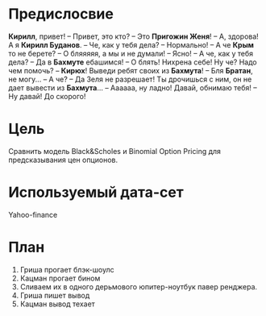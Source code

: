 # Предислосвие

**Кирилл**, привет! – Привет, это кто? – Это **Пригожин Женя**! – А, здорова! А я **Кирилл Буданов**. – Че, как у тебя дела? – Нормально! – А че **Крым** то не берете? – О бляяяяя, а мы и не думали! – Ясно! – А че, как у тебя дела? – Да в **Бахмуте** ебашимся! – О блять! Нихрена себе! Ну че? Надо чем помочь? – **Кирюх**! Выведи ребят своих из **Бахмута**! – Бля **Братан**, не могу... – А че? – Да Зеля не разрешает! Ты дрочишься с ним, он не дает вывести из **Бахмута**... – Аааааа, ну ладно! Давай, обнимаю тебя! – Ну давай! До скорого!

# Цель
Сравнить модель Black&Scholes и Binomial Option Pricing для предсказывания цен опционов.

# Используемый дата-сет
Yahoo-finance

# План
1. Гриша прогает блэк-шоулс
2. Кацман прогает бином
3. Сливаем их в одного дерьмового юпитер-ноутбук павер ренджера.
4. Гриша пишет вывод
5. Кацман вывод техает